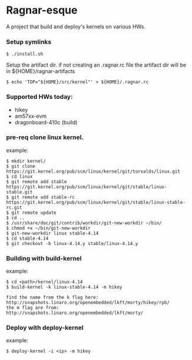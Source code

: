 # Ragnar-esque
A project that build and deploy's kernels on various HWs.

### Setup symlinks
```
$ ./install.sh
```

Setup the artifact dir. if not creating an .ragnar.rc file
the artifact dir will be in ${HOME}/ragnar-artifacts
```
$ echo 'TOP="${HOME}/src/kernel"' > ${HOME}/.ragnar.rc
```

### Supported HWs today:

 - hikey
 - am57xx-evm
 - dragonboard-410c (build)

### pre-req clone linux kernel.
example:
```
$ mkdir kernel/
$ git clone https://git.kernel.org/pub/scm/linux/kernel/git/torvalds/linux.git
$ cd linux
$ git remote add stable https://git.kernel.org/pub/scm/linux/kernel/git/stable/linux-stable.git
$ git remote add stable-rc https://git.kernel.org/pub/scm/linux/kernel/git/stable/linux-stable-rc.git
$ git remote update
$ cd ..
$ /usr/share/doc/git/contrib/workdir/git-new-workdir ~/bin/
$ chmod +x ~/bin/git-new-workdir
$ git-new-workdir linux stable-4.14
$ cd stable-4.14
$ git checkout -b linux-4.14.y stable/linux-4.14.y
```

### Building with build-kernel
example:

```
$ cd <path>/kernel/linux-4.14
$ build-kernel -k linux-stable-4.14 -m hikey

find the name from the k flag here:
http://snapshots.linaro.org/openembedded/lkft/morty/hikey/rpb/
the m flag are from:
http://snapshots.linaro.org/openembedded/lkft/morty/
```

### Deploy with deploy-kernel
example:

```
$ deploy-kernel -i <ip> -m hikey
```

